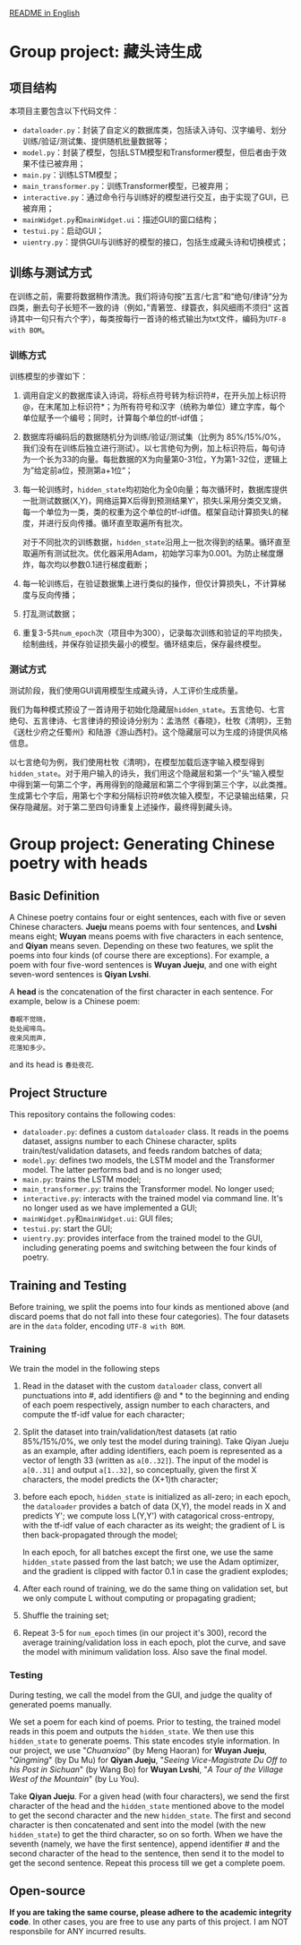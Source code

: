 [README in English](#Eng)

# Group project: 藏头诗生成



## 项目结构

本项目主要包含以下代码文件：

- `dataloader.py`：封装了自定义的数据库类，包括读入诗句、汉字编号、划分训练/验证/测试集、提供随机批量数据等；
- `model.py`：封装了模型，包括LSTM模型和Transformer模型，但后者由于效果不佳已被弃用；
- `main.py`：训练LSTM模型；
- `main_transformer.py`：训练Transformer模型，已被弃用；
- `interactive.py`：通过命令行与训练好的模型进行交互，由于实现了GUI，已被弃用；
- `mainWidget.py`和`mainWidget.ui`：描述GUI的窗口结构；
- `testui.py`：启动GUI；
- `uientry.py`：提供GUI与训练好的模型的接口，包括生成藏头诗和切换模式；



## 训练与测试方式

在训练之前，需要将数据稍作清洗。我们将诗句按”五言/七言”和“绝句/律诗“分为四类，删去句子长短不一致的诗（例如，”青箬笠、绿蓑衣，斜风细雨不须归“ 这首诗其中一句只有六个字），每类按每行一首诗的格式输出为txt文件，编码为`UTF-8 with BOM`。

### 训练方式

训练模型的步骤如下：

1. 调用自定义的数据库读入诗词，将标点符号转为标识符#，在开头加上标识符@，在末尾加上标识符\*；为所有符号和汉字（统称为单位）建立字库，每个单位赋予一个编号；同时，计算每个单位的tf-idf值；

2. 数据库将编码后的数据随机分为训练/验证/测试集（比例为 85%/15%/0%，我们没有在训练后独立进行测试）。以七言绝句为例，加上标识符后，每句诗为一个长为33的向量。每批数据的X为向量第0-31位，Y为第1-32位，逻辑上为”给定前a位，预测第a+1位“；

3. 每一轮训练时，`hidden_state`均初始化为全0向量；每次循环时，数据库提供一批测试数据(X,Y)，网络运算X后得到预测结果Y'，损失L采用分类交叉熵，每一个单位为一类，类的权重为这个单位的tf-idf值。框架自动计算损失L的梯度，并进行反向传播。循环直至取遍所有批次。

   对于不同批次的训练数据，`hidden_state`沿用上一批次得到的结果。循环直至取遍所有测试批次。优化器采用Adam，初始学习率为0.001。为防止梯度爆炸，每次均以参数0.1进行梯度截断；

4. 每一轮训练后，在验证数据集上进行类似的操作，但仅计算损失L，不计算梯度与反向传播；

5. 打乱测试数据；

6. 重复3-5共`num_epoch`次（项目中为300），记录每次训练和验证的平均损失，绘制曲线，并保存验证损失最小的模型。循环结束后，保存最终模型。

### 测试方式

测试阶段，我们使用GUI调用模型生成藏头诗，人工评价生成质量。

我们为每种模式预设了一首诗用于初始化隐藏层`hidden_state`。五言绝句、七言绝句、五言律诗、七言律诗的预设诗分别为：孟浩然《春晓》，杜牧《清明》，王勃《送杜少府之任蜀州》和陆游《游山西村》。这个隐藏层可以为生成的诗提供风格信息。

以七言绝句为例，我们使用杜牧《清明》，在模型加载后逐字输入模型得到`hidden_state`。对于用户输入的诗头，我们用这个隐藏层和第一个”头“输入模型中得到第一句第二个字，再用得到的隐藏层和第二个字得到第三个字，以此类推。生成第七个字后，用第七个字和分隔标识符#依次输入模型，不记录输出结果，只保存隐藏层。对于第二至四句诗重复上述操作，最终得到藏头诗。



<h1 id="Eng"> Group project: Generating Chinese poetry with heads</h1>



## Basic Definition

A Chinese poetry contains four or eight sentences, each with five or seven Chinese characters. **Jueju** means poems with four sentences, and **Lvshi** means eight; **Wuyan** means poems with five characters in each sentence, and **Qiyan** means seven. Depending on these two features, we split the poems into four kinds (of course there are exceptions). For example, a poem with four five-word sentences is **Wuyan Jueju**, and one with eight seven-word sentences is **Qiyan Lvshi**.

A **head** is the concatenation of the first character in each sentence. For example, below is a Chinese poem:

```
春眠不觉晓，
处处闻啼鸟。
夜来风雨声，
花落知多少。
```

and its head is `春处夜花`.

## Project Structure

This repository contains the following codes:

- `dataloader.py`: defines a custom `dataloader` class. It reads in the poems dataset, assigns number to each Chinese character, splits train/test/validation datasets, and feeds random batches of data;
- `model.py`: defines two models, the LSTM model and the Transformer model. The latter performs bad and is no longer used;
- `main.py`: trains the LSTM model;
- `main_transformer.py`: trains the Transformer model. No longer used;
- `interactive.py`: interacts with the trained model via command line. It's no longer used as we have implemented a GUI;
- `mainWidget.py`和`mainWidget.ui`: GUI files;
- `testui.py`: start the GUI;
- `uientry.py`: provides interface from the trained model to the GUI, including generating poems and switching between the four kinds of poetry.

## Training and Testing

Before training, we split the poems into four kinds as mentioned above (and discard poems that do not fall into these four categories). The four datasets are in the `data` folder, encoding `UTF-8 with BOM`.

### Training

We train the model in the following steps

1. Read in the dataset with the custom `dataloader` class, convert all punctuations into #, add identifiers @ and * to the beginning and ending of each poem respectively, assign number to each characters, and compute the tf-idf value for each character;

2. Split the dataset into train/validation/test datasets (at ratio 85%/15%/0%, we only test the model during training). Take Qiyan Jueju as an example, after adding identifiers, each poem is represented as a vector of length 33 (written as `a[0..32]`). The input of the model is  `a[0..31]` and output `a[1..32]`, so conceptually, given the first X characters, the model predicts the (X+1)th character;

3. before each epoch, `hidden_state` is initialized as all-zero; in each epoch, the `dataloader` provides a batch of data (X,Y), the model reads in X and predicts Y'; we compute loss L(Y,Y') with catagorical cross-entropy, with the tf-idf value of each character as its weight; the gradient of L is then back-propagated through the model;

   In each epoch, for all batches except the first one, we use the same `hidden_state` passed from the last batch; we use the Adam optimizer, and the gradient is clipped with factor 0.1 in case the gradient explodes;

4. After each round of training, we do the same thing on validation set, but we only compute L without computing or propagating gradient;

5. Shuffle the training set;

6. Repeat 3-5 for `num_epoch` times (in our project it's 300), record the average training/validation loss in each epoch, plot the curve, and save the model with minimum validation loss. Also save the final model.

### Testing

During testing, we call the model from the GUI, and judge the quality of generated poems manually.

We set a poem for each kind of poems. Prior to testing, the trained model reads in this poem and outputs the `hidden_state`. We then use this `hidden_state` to generate poems. This state encodes style information. In our project, we use "*Chuanxiao*" (by Meng Haoran) for **Wuyan Jueju**, "*Qingming*" (by Du Mu) for **Qiyan Jueju**, "*Seeing Vice-Magistrate Du Off to his Post in Sichuan*" (by Wang Bo) for **Wuyan Lvshi**, "*A Tour of the Village West of the Mountain*" (by Lu You).

Take **Qiyan Jueju**. For a given head (with four characters), we send the first character of the head and the `hidden_state` mentioned above to the model to get the second character and the new `hidden_state`. The first and second character is then concatenated and sent into the model (with the new `hidden_state`) to get the third character, so on so forth. When we have the seventh (namely, we have the first sentence), append identifier # and the second character of the head to the sentence, then send it to the model to get the second sentence. Repeat this process till we get a complete poem.

## Open-source

**If you are taking the same course, please adhere to the academic integrity code**. In other cases, you are free to use any parts of this project. I am NOT responsbile for ANY incurred results.
